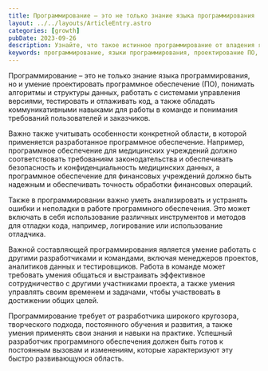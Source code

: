 ```yaml
---
title: Программирование – это не только знание языка программирования
layout: ../../layouts/ArticleEntry.astro
categories: [growth]
pubDate: 2023-09-26
description: Узнайте, что такое истинное программирование от владения языками программирования до коммуникативных навыков. Статья расскрывает важность анализа ошибок, учета особенностей области применения ПО, и необходимость эффективного сотрудничества в команде.
keywords: программирование, языки программирования, проектирование ПО, алгоритмы, структуры данных, управление версиями, тестирование кода, коммуникативные навыки, анализ ошибок, разработка ПО, сотрудничество в команде
---
```


Программирование – это не только знание языка программирования, но и умение проектировать программное обеспечение (ПО), понимать алгоритмы и структуры данных, работать с системами управления версиями, тестировать и отлаживать код, а также обладать коммуникативными навыками для работы в команде и понимания требований пользователей и заказчиков.

Важно также учитывать особенности конкретной области, в которой применяется разработанное программное обеспечение. Например, программное обеспечение для медицинских учреждений должно соответствовать требованиям законодательства и обеспечивать безопасность и конфиденциальность медицинских данных, а программное обеспечение для финансовых учреждений должно быть надежным и обеспечивать точность обработки финансовых операций.

Также в программировании важно уметь анализировать и устранять ошибки и неполадки в работе программного обеспечения. Это может включать в себя использование различных инструментов и методов для отладки кода, например, логирование или использование отладчика.

Важной составляющей программирования является умение работать с другими разработчиками и командами, включая менеджеров проектов, аналитиков данных и тестировщиков. Работа в команде может требовать умения общаться и выстраивать эффективное сотрудничество с другими участниками проекта, а также умения управлять своим временем и задачами, чтобы участвовать в достижении общих целей.

Программирование требует от разработчика широкого кругозора, творческого подхода, постоянного обучения и развития, а также умения применять свои знания и навыки на практике. Успешный разработчик программного обеспечения должен быть готов к постоянным вызовам и изменениям, которые характеризуют эту быстро развивающуюся область.
